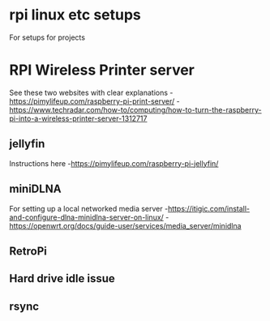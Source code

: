 # rpi linux etc setups
For setups for projects

# RPI Wireless Printer server
See these two websites with clear explanations
-https://pimylifeup.com/raspberry-pi-print-server/
-https://www.techradar.com/how-to/computing/how-to-turn-the-raspberry-pi-into-a-wireless-printer-server-1312717

## jellyfin
Instructions here
-https://pimylifeup.com/raspberry-pi-jellyfin/

## miniDLNA
For setting up a local networked media server
-https://itigic.com/install-and-configure-dlna-minidlna-server-on-linux/
-https://openwrt.org/docs/guide-user/services/media_server/minidlna


## RetroPi

## Hard drive idle issue

## rsync

